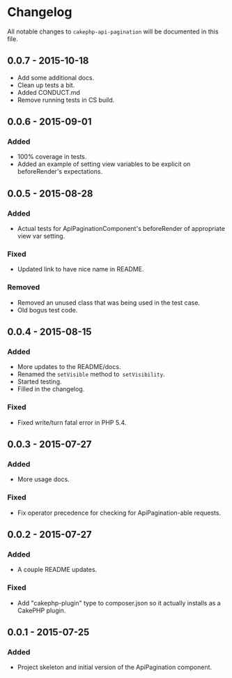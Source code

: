 # Changelog

All notable changes to `cakephp-api-pagination` will be documented in this file.

## 0.0.7 - 2015-10-18
- Add some additional docs.
- Clean up tests a bit.
- Added CONDUCT.md
- Remove running tests in CS build.

## 0.0.6 - 2015-09-01

### Added
- 100% coverage in tests.
- Added an example of setting view variables to be explicit on beforeRender's
  expectations.

## 0.0.5 - 2015-08-28

### Added
- Actual tests for ApiPaginationComponent's beforeRender of appropriate
  view var setting.

### Fixed
- Updated link to have nice name in README.

### Removed
- Removed an unused class that was being used in the test case.
- Old bogus test code.

## 0.0.4 - 2015-08-15

### Added
- More updates to the README/docs.
- Renamed the `setVisible` method to` setVisibility`.
- Started testing.
- Filled in the changelog.

### Fixed
- Fixed write/turn fatal error in PHP 5.4.

## 0.0.3 - 2015-07-27

### Added
- More usage docs.

### Fixed
- Fix operator precedence for checking for ApiPagination-able requests.

## 0.0.2 - 2015-07-27

### Added
- A couple README updates.

### Fixed
- Add "cakephp-plugin" type to composer.json so it actually installs as a CakePHP plugin.

## 0.0.1 - 2015-07-25

### Added
- Project skeleton and initial version of the ApiPagination component.

